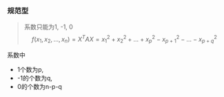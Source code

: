### 规范型
> 系数只能为1, -1, 0
$$
f(x_1, x_2, \dots, x_n)=X^TAX=x_1^2+x_2^2+\dots+x_p^2-x_{p+1}^2-\dots-x_{p+q}^2
$$

系数中
- 1个数为p, 
- -1的个数为q, 
- 0的个数为n-p-q
